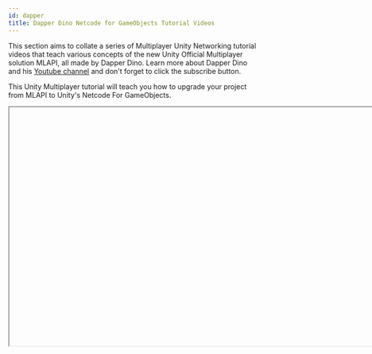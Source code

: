 ```yaml
---
id: dapper
title: Dapper Dino Netcode for GameObjects Tutorial Videos
---
```


This section aims to collate a series of Multiplayer Unity Networking tutorial videos that teach various concepts of the new Unity Official Multiplayer solution MLAPI, all made by Dapper Dino. Learn more about Dapper Dino and his [Youtube channel](https://www.youtube.com/channel/UCjCpZyil4D8TBb5nVTMMaUw) and don't forget to click the subscribe button.

This Unity Multiplayer tutorial will teach you how to upgrade your project from MLAPI to Unity's Netcode For GameObjects. 

<Iframe url="https://www.youtube.com/embed/PnQutPyMZhI"
        width="854px"
        height="480px"
        id="myId"
        className="video-container"
        display="initial"
        position="relative"
        allow="accelerometer; autoplay; clipboard-write; encrypted-media; gyroscope; picture-in-picture" 
        allowfullscreen
        />

   

Video published Nov 19, 2021

:::important
These tutorials use Unity v2021.1, and MLAPI 0.1.0 .  For imformation on modyfing the code for use with Netcode for GameObjects please see [here](../../installation/migratingfrommlapi.md)
:::

This Unity Multiplayer tutorial will teach you how to spawn and destroy objects over the network as well as assigning client authority.

<Iframe url="https://www.youtube.com/embed/j6XPp_RHI9Q"
        width="854px"
        height="480px"
        id="myId"
        className="video-container"
        display="initial"
        position="relative"
        allow="accelerometer; autoplay; clipboard-write; encrypted-media; gyroscope; picture-in-picture" 
        allowfullscreen
        />

Video published 29th April 2021

For project files access, check out the repository here: https://github.com/DapperDino/Unity-Multiplayer-Tutorials

For more information  on Object Spawning see [Object Spawning](../../basics/object-spawning.md) in the main MLAPI documentation.

:::contribution Community Contribution
Thank you to [DapperDino](https://www.youtube.com/channel/UCjCpZyil4D8TBb5nVTMMaUw) for the video tutorials! These contributions are a fantastic help to the community.
:::

import Iframe from 'react-iframe'